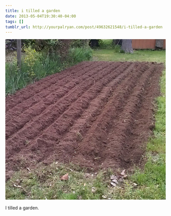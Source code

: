 ```yaml
---
title: i tilled a garden
date: 2013-05-04T19:30:40-04:00  
tags: []
tumblr_url: http://yourpalryan.com/post/49632621548/i-tilled-a-garden
---
```

![](/assets/images/tumblr/tumblr_mmarz4Qvjh1qz77obo1_640.jpg)

I tilled a garden.
